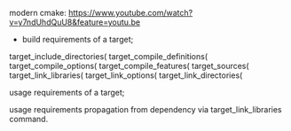 modern cmake: https://www.youtube.com/watch?v=y7ndUhdQuU8&feature=youtu.be

- build requirements of a target; 

target_include_directories(
target_compile_definitions(
target_compile_options(
target_compile_features(
target_sources(
target_link_libraries(
target_link_options(
target_link_directories(

usage requirements of a target; 

usage requirements propagation from dependency via target_link_libraries command. 
